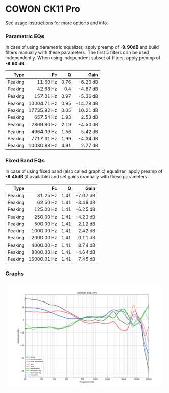 # COWON CK11 Pro
See [usage instructions](https://github.com/jaakkopasanen/AutoEq#usage) for more options and info.

### Parametric EQs
In case of using parametric equalizer, apply preamp of **-9.90dB** and build filters manually
with these parameters. The first 5 filters can be used independently.
When using independent subset of filters, apply preamp of **-9.90 dB**.

| Type    | Fc          |    Q | Gain      |
|--------:|------------:|-----:|----------:|
| Peaking | 11.60 Hz    | 0.76 | -6.20 dB  |
| Peaking | 42.68 Hz    | 0.4  | -4.87 dB  |
| Peaking | 157.01 Hz   | 0.97 | -5.36 dB  |
| Peaking | 10004.71 Hz | 0.95 | -14.78 dB |
| Peaking | 17735.92 Hz | 0.05 | 10.21 dB  |
| Peaking | 657.54 Hz   | 1.93 | 2.53 dB   |
| Peaking | 2809.80 Hz  | 2.19 | -4.50 dB  |
| Peaking | 4964.09 Hz  | 1.56 | 5.42 dB   |
| Peaking | 7717.31 Hz  | 1.99 | -4.34 dB  |
| Peaking | 10030.88 Hz | 4.91 | 2.77 dB   |

### Fixed Band EQs
In case of using fixed band (also called graphic) equalizer, apply preamp of **-8.45dB**
(if available) and set gains manually with these parameters.

| Type    | Fc          |    Q | Gain     |
|--------:|------------:|-----:|---------:|
| Peaking | 31.25 Hz    | 1.41 | -7.07 dB |
| Peaking | 62.50 Hz    | 1.41 | -3.49 dB |
| Peaking | 125.00 Hz   | 1.41 | -6.25 dB |
| Peaking | 250.00 Hz   | 1.41 | -4.23 dB |
| Peaking | 500.00 Hz   | 1.41 | 2.12 dB  |
| Peaking | 1000.00 Hz  | 1.41 | 2.42 dB  |
| Peaking | 2000.00 Hz  | 1.41 | 0.11 dB  |
| Peaking | 4000.00 Hz  | 1.41 | 8.74 dB  |
| Peaking | 8000.00 Hz  | 1.41 | -4.64 dB |
| Peaking | 16000.01 Hz | 1.41 | 7.45 dB  |

### Graphs
![](./COWON%20CK11%20Pro.png)